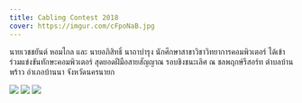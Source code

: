 ```yaml
---
title: Cabling Contest 2018
cover: https://imgur.com/cFpoNaB.jpg
---
```


นายเวชชยันต์ หอมไกล และ นายอภิสิทธิ์ นาถาบำรุง นักศึกษาสาขาวิชาวิทยาการคอมพิวเตอร์ ได้เข้าร่วมแข่งขันทักษะคอมพิวเตอร์ สุดยอดฝีมือสายสัญญาณ รอบชิงชนะเลิศ ณ ชลพฤกษ์รีสอร์ท ตำบลบ้านพร้าว อำเภอบ้านนา จังหวัดนครนายก

![](https://imgur.com/GTF5J5B.jpg)
![](https://imgur.com/XOq1oB9.jpg)
![](https://imgur.com/OQT20eo.jpg)


